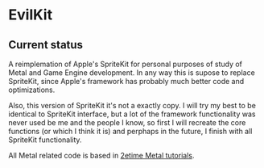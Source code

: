 # EvilKit

## Current status

A reimplemation of Apple's SpriteKit for personal purposes of study of Metal and Game Engine development.
In any way this is supose to replace SpriteKit, since Apple's framework has probably much better code and optimizations.

Also, this version of SpriteKit it's not a exactly copy. I will try my best to be identical to SpriteKit interface, but a lot of the framework functionality was never used be me and the people I know, so first I will recreate the core functions (or which I think it is) and perphaps in the future, I finish with all SpriteKit functionality.

All Metal related code is based in [2etime Metal tutorials](https://www.youtube.com/playlist?list=PLEXt1-oJUa4BVgjZt9tK2MhV_DW7PVDsg).